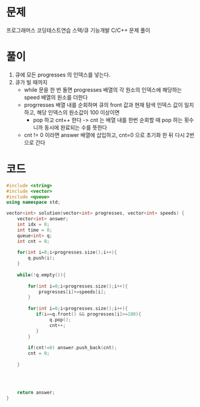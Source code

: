 # 문제
프로그래머스 코딩테스트연습 스택/큐 기능개발
C/C++ 문제 풀이

# 풀이
1. 큐에 모든 progresses 의 인덱스를 넣는다.
2. 큐가 빌 때까지
    - while 문을 한 번 돌면 progresses 배열의 각 원소의 인덱스에 해당하는 speed 배열의 원소를 더한다 
    - progrresses 배열 내를 순회하며 큐의 front 값과 현재 탐색 인덱스 값이 일치하고, 해당 인덱스의 원소값이 100 이상이면
        - pop 하고 cnt++ 한다 -> cnt 는 배열 내를 한번 순회할 때 pop 하는 횟수 니까 동시에 완료되는 수를 뜻한다
    - cnt != 0 이라면 answer 배열에 삽입하고, cnt=0 으로 초기화 한 뒤 다시 2번으로 간다
# 코드
```cpp
#include <string>
#include <vector>
#include <queue>
using namespace std;

vector<int> solution(vector<int> progresses, vector<int> speeds) {
    vector<int> answer;
    int idx = 0;
    int time = 0;
    queue<int> q;
    int cnt = 0;
    
    for(int i=0;i<progresses.size();i++){
        q.push(i);
    }
    
    while(!q.empty()){
        
        for(int i=0;i<progresses.size();i++){
            progresses[i]+=speeds[i];
        }
        
        for(int i=0;i<progresses.size();i++){
           if(i==q.front() && progresses[i]>=100){
                q.pop();
                cnt++;
           }
        }
        
        if(cnt!=0) answer.push_back(cnt);
        cnt = 0;
        
    }
        
      
    
    
    return answer;
}
```
